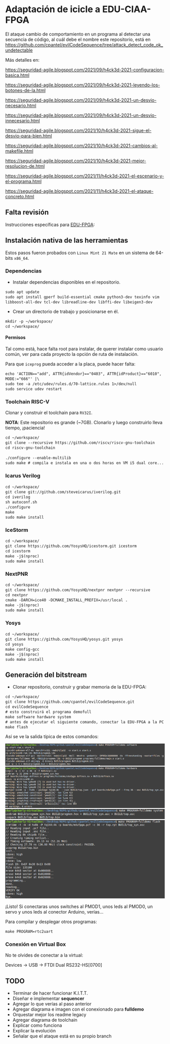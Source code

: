 # Adaptación de icicle a EDU-CIAA-FPGA

El ataque cambio de comportamiento en un programa al detectar una secuencia de código, al cuál debe el nombre este repositorio, está en https://github.com/cpantel/evilCodeSequence/tree/attack_detect_code_ok_undetectable

Más detalles en:

https://seguridad-agile.blogspot.com/2021/09/h4ck3d-2021-configuracion-basica.html

https://seguridad-agile.blogspot.com/2021/09/h4ck3d-2021-leyendo-los-botones-de-la.html

https://seguridad-agile.blogspot.com/2021/09/h4ck3d-2021-un-desvio-necesario.html

https://seguridad-agile.blogspot.com/2021/09/h4ck3d-2021-un-desvio-innecesario.html

https://seguridad-agile.blogspot.com/2021/10/h4ck3d-2021-sigue-el-desvio-para-bien.html

https://seguridad-agile.blogspot.com/2021/10/h4ck3d-2021-cambios-al-makefile.html

https://seguridad-agile.blogspot.com/2021/10/h4ck3d-2021-mejor-resolucion-de.html

https://seguridad-agile.blogspot.com/2021/11/h4ck3d-2021-el-escenario-y-el-programa.html

https://seguridad-agile.blogspot.com/2021/11/h4ck3d-2021-el-ataque-concreto.html


## Falta revisión

Instrucciones específicas para [EDU-FPGA](http://www.proyecto-ciaa.com.ar/devwiki/doku.php?id=desarrollo%3Aedu-fpga):

## Instalación nativa de las herramientas

Estos pasos fueron probados con `Linux Mint 21 Mate` en un sistema de 64-bits `x86_64`.

### Dependencias

- Instalar dependencias disponibles en el repositorio.

```
sudo apt update
sudo apt install gperf build-essential cmake python3-dev texinfo vim libboost-all-dev tcl-dev libreadline-dev libffi-dev libeigen3-dev

```

- Crear un directorio de trabajo y posicionarse en él.
```
mkdir -p ~/workspace/
cd ~/workspace/
```

#### Permisos

Tal como está, hace falta root para instalar, de querer instalar como usuario común, ver para cada proyecto la opción de ruta de instalación.

Para que `iceprog` pueda acceder a la placa, puede hacer falta:
 
```
echo 'ACTION=="add", ATTR{idVendor}=="0403", ATTR{idProduct}=="6010", MODE:="666"' |\
sudo tee -a /etc/udev/rules.d/70-lattice.rules 1>/dev/null
sudo service udev restart
```

### Toolchain RISC-V

Clonar y construir el toolchain para `RV32I`.

**NOTA**: Este repositorio es grande (~7GB). Clonarlo y luego construirlo lleva tiempo, ¡paciencia!

```
cd ~/workspace/
git clone --recursive https://github.com/riscv/riscv-gnu-toolchain
cd riscv-gnu-toolchain

./configure --enable-multilib
sudo make # compila e instala en una o dos horas en VM i5 dual core...
```

### Icarus Verilog

```
cd ~/workspace/
git clone git://github.com/steveicarus/iverilog.git
cd iverilog
sh autoconf.sh
./configure
make
sudo make install
```

### IceStorm

```
cd ~/workspace/
git clone https://github.com/YosysHQ/icestorm.git icestorm
cd icestorm
make -j$(nproc)
sudo make install
```

### NextPNR

```
cd ~/workspace/
git clone https://github.com/YosysHQ/nextpnr nextpnr --recursive
cd nextpnr
cmake -DARCH=ice40 -DCMAKE_INSTALL_PREFIX=/usr/local .
make -j$(nproc)
sudo make install
```

### Yosys

```
cd ~/workspace/
git clone https://github.com/YosysHQ/yosys.git yosys
cd yosys
make config-gcc
make -j$(nproc)
sudo make install
```




## Generación del bitstream


- Clonar repositorio, construir y grabar memoria de la EDU-FPGA:
```
cd ~/workspace/
git clone https://github.com/cpantel/evilCodeSequence.git
cd evilCodeSequence
# esto construirá el programa demofull
make software hardware system
# antes de ejecutar el siguiente comando, conectar la EDU-FPGA a la PC
make flash
```

Así se ve la salida típica de estos comandos:

![](./img/software.png)
![](./img/hardware.png)
![](./img/system.png)
![](./img/flash.png)


¡Listo! Si conectaras unos switches al PMOD1, unos leds al PMOD0, un servo y unos leds al conector Arduino, verías...

Para compilar y desplegar otros programas:

```
make PROGRAM=rtc2uart
```

### Conexión en Virtual Box

No te olvides de conectar a la virtual:

Devices -> USB -> FTDI Dual RS232-HS[0700]

## TODO

  - Terminar de hacer funcionar K.I.T.T. 
  - Diseñar e implementar **sequencer**
  - Agregar lo que verías al paso anterior
  - Agregar diagrama e imagen con el conexionado para **fulldemo**
  - Orquestar mejor los readme legacy
  - Agregar diagrama de toolchain
  - Explicar como funciona 
  - Explicar la evolución
  - Señalar que el ataque está en su propio branch 
